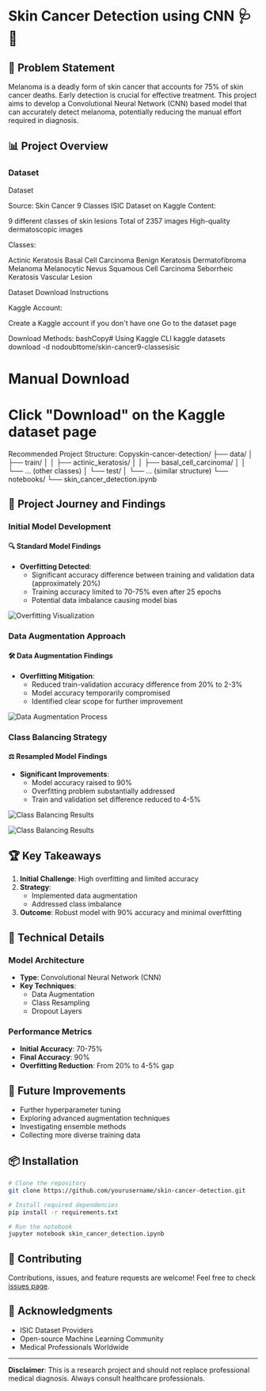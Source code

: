 # Skin Cancer Detection using CNN 🩺🔬

## 🎯 Problem Statement

Melanoma is a deadly form of skin cancer that accounts for 75% of skin cancer deaths. Early detection is crucial for effective treatment. This project aims to develop a Convolutional Neural Network (CNN) based model that can accurately detect melanoma, potentially reducing the manual effort required in diagnosis.

## 📊 Project Overview

### Dataset
Dataset

Source: Skin Cancer 9 Classes ISIC Dataset on Kaggle
Content:

9 different classes of skin lesions
Total of 2357 images
High-quality dermatoscopic images


Classes:

Actinic Keratosis
Basal Cell Carcinoma
Benign Keratosis
Dermatofibroma
Melanoma
Melanocytic Nevus
Squamous Cell Carcinoma
Seborrheic Keratosis
Vascular Lesion



Dataset Download Instructions

Kaggle Account:

Create a Kaggle account if you don't have one
Go to the dataset page


Download Methods:
bashCopy# Using Kaggle CLI
kaggle datasets download -d nodoubttome/skin-cancer9-classesisic

# Manual Download
# Click "Download" on the Kaggle dataset page

Recommended Project Structure:
Copyskin-cancer-detection/
├── data/
│   ├── train/
│   │   ├── actinic_keratosis/
│   │   ├── basal_cell_carcinoma/
│   │   └── ... (other classes)
│   └── test/
│       └── ... (similar structure)
└── notebooks/
    └── skin_cancer_detection.ipynb

## 🚀 Project Journey and Findings

### Initial Model Development

#### 🔍 Standard Model Findings
- **Overfitting Detected**: 
  - Significant accuracy difference between training and validation data (approximately 20%)
  - Training accuracy limited to 70-75% even after 25 epochs
  - Potential data imbalance causing model bias

![Overfitting Visualization](overfitting.png) 

### Data Augmentation Approach

#### 🛠 Data Augmentation Findings
- **Overfitting Mitigation**:
  - Reduced train-validation accuracy difference from 20% to 2-3%
  - Model accuracy temporarily compromised
  - Identified clear scope for further improvement

![Data Augmentation Process](data_augmentation.png)

### Class Balancing Strategy

#### ⚖️ Resampled Model Findings
- **Significant Improvements**:
  - Model accuracy raised to 90%
  - Overfitting problem substantially addressed
  - Train and validation set difference reduced to 4-5%

![Class Balancing Results](balanced.png) 

![Class Balancing Results](class_balance.png) 

## 🏆 Key Takeaways

1. **Initial Challenge**: High overfitting and limited accuracy
2. **Strategy**: 
   - Implemented data augmentation
   - Addressed class imbalance
3. **Outcome**: Robust model with 90% accuracy and minimal overfitting

## 🔬 Technical Details

### Model Architecture
- **Type**: Convolutional Neural Network (CNN)
- **Key Techniques**:
  - Data Augmentation
  - Class Resampling
  - Dropout Layers

### Performance Metrics
- **Initial Accuracy**: 70-75%
- **Final Accuracy**: 90%
- **Overfitting Reduction**: From 20% to 4-5% gap

## 🚧 Future Improvements

- Further hyperparameter tuning
- Exploring advanced augmentation techniques
- Investigating ensemble methods
- Collecting more diverse training data

## 📦 Installation

```bash
# Clone the repository
git clone https://github.com/yourusername/skin-cancer-detection.git

# Install required dependencies
pip install -r requirements.txt

# Run the notebook
jupyter notebook skin_cancer_detection.ipynb
```

## 🤝 Contributing

Contributions, issues, and feature requests are welcome! Feel free to check [issues page](https://github.com/yourusername/skin-cancer-detection/issues).


## 🙏 Acknowledgments

- ISIC Dataset Providers
- Open-source Machine Learning Community
- Medical Professionals Worldwide

---

**Disclaimer**: This is a research project and should not replace professional medical diagnosis. Always consult healthcare professionals.
